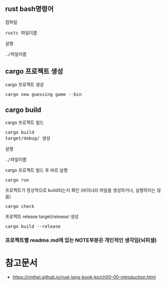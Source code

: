 ## rust bash명령어
컴파일
<pre>
rustc 파일이름
</pre>
실행
<pre>
./파일이름
</pre>

## cargo 프로젝트 생성
cargo 프로젝트 생성
<pre>
cargo new guessing_game --bin
</pre>

## cargo build
cargo 프로젝트 빌드
<pre>
cargo build
target/debug/ 생성
</pre>
실행
<pre>
./파일이름
</pre>
cargo 프로젝트 빌드 후 바로 실행
<pre>
cargo run
</pre>
프로젝트가 정상적으로 build되는지 확인 (바이너리 파일을 생성하거나, 실행하지는 않음)
<pre>
cargo check
</pre>
프로젝트 release
target/release/ 생성
<pre>
cargo build --release
</pre>

### 프로젝트별 readme.md에 있는 NOTE부분은 개인적인 생각임(뇌피셜)

# 참고문서 
* https://rinthel.github.io/rust-lang-book-ko/ch00-00-introduction.html